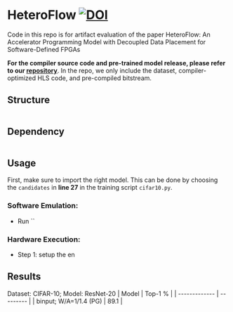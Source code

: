 
# HeteroFlow [![DOI](https://zenodo.org/badge/327196438.svg)](https://zenodo.org/badge/latestdoi/327196438)

Code in this repo is for artifact evaluation of the paper HeteroFlow: An Accelerator Programming Model with Decoupled Data Placement for Software-Defined FPGAs

**For the compiler source code and pre-trained model release, please refer to our [repository](https://github.com/cornell-zhang/heterocl/tree/heteroflow)**. In the repo, we only include the dataset, compiler-optimized HLS code, and pre-compiled bitstream.


## Structure
```

```

## Dependency

```

```

## Usage
First, make sure to import the right model. This can be done by choosing the ```candidates``` in **line 27** in the training script ```cifar10.py```.

### Software Emulation:
- Run ``

### Hardware Execution:
- Step 1: setup the en

## Results
Dataset: CIFAR-10; Model: ResNet-20
| Model         | Top-1 %   |
| ------------- | --------- |
| binput; W/A=1/1.4 (PG)  | 89.1      |
